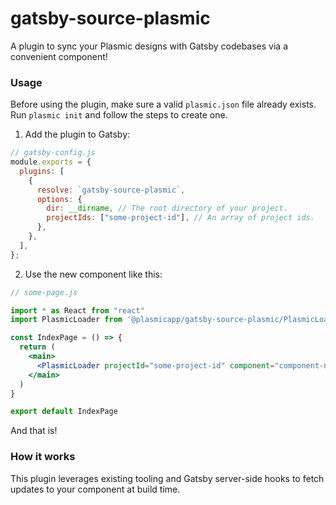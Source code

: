# gatsby-source-plasmic
A plugin to sync your Plasmic designs with Gatsby codebases via a convenient <PlasmicLoader /> component!

### Usage

Before using the plugin, make sure a valid `plasmic.json` file already exists. Run `plasmic init` and
follow the steps to create one.

1. Add the plugin to Gatsby:

```js
// gatsby-config.js
module.exports = {
  plugins: [
    {
      resolve: `gatsby-source-plasmic`,
      options: {
        dir: __dirname, // The root directory of your project.
        projectIds: ["some-project-id"], // An array of project ids.
      },
    },
  ],
};
```

2. Use the new <PlasmicLoader /> component like this:

```jsx
// some-page.js

import * as React from "react"
import PlasmicLoader from '@plasmicapp/gatsby-source-plasmic/PlasmicLoader';

const IndexPage = () => {
  return (
    <main>
      <PlasmicLoader projectId="some-project-id" component="component-name" />
    </main>
  )
}

export default IndexPage

```

And that is!

### How it works

This plugin leverages existing tooling and Gatsby server-side hooks to fetch updates to your component at build
time.
